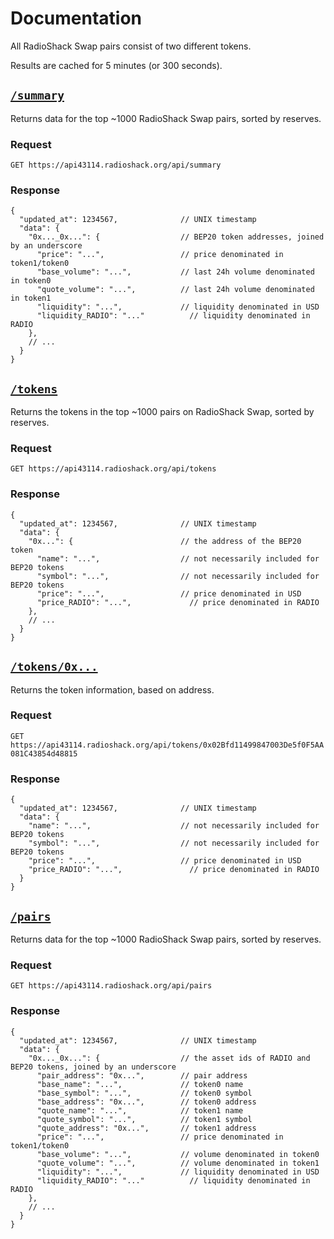 # Documentation

All RadioShack Swap pairs consist of two different tokens.

Results are cached for 5 minutes (or 300 seconds).

## [`/summary`](https://api43114.radioshack.org/api/summary)

Returns data for the top ~1000 RadioShack Swap pairs, sorted by reserves. 

### Request

`GET https://api43114.radioshack.org/api/summary`

### Response

```json5
{
  "updated_at": 1234567,              // UNIX timestamp
  "data": {
    "0x..._0x...": {                  // BEP20 token addresses, joined by an underscore
      "price": "...",                 // price denominated in token1/token0
      "base_volume": "...",           // last 24h volume denominated in token0
      "quote_volume": "...",          // last 24h volume denominated in token1
      "liquidity": "...",             // liquidity denominated in USD
      "liquidity_RADIO": "..."          // liquidity denominated in RADIO
    },
    // ...
  }
}
```

## [`/tokens`](https://api43114.radioshack.org/api/tokens)

Returns the tokens in the top ~1000 pairs on RadioShack Swap, sorted by reserves.

### Request

`GET https://api43114.radioshack.org/api/tokens`

### Response

```json5
{
  "updated_at": 1234567,              // UNIX timestamp
  "data": {
    "0x...": {                        // the address of the BEP20 token
      "name": "...",                  // not necessarily included for BEP20 tokens
      "symbol": "...",                // not necessarily included for BEP20 tokens
      "price": "...",                 // price denominated in USD
      "price_RADIO": "...",             // price denominated in RADIO
    },
    // ...
  }
}
```

## [`/tokens/0x...`](https://api43114.radioshack.org/api/tokens/0x02Bfd11499847003De5f0F5AA081C43854d48815)

Returns the token information, based on address.

### Request

`GET https://api43114.radioshack.org/api/tokens/0x02Bfd11499847003De5f0F5AA081C43854d48815`

### Response

```json5
{
  "updated_at": 1234567,              // UNIX timestamp
  "data": {
    "name": "...",                    // not necessarily included for BEP20 tokens
    "symbol": "...",                  // not necessarily included for BEP20 tokens
    "price": "...",                   // price denominated in USD
    "price_RADIO": "...",               // price denominated in RADIO
  }
}
```

## [`/pairs`](https://api43114.radioshack.org/api/pairs)

Returns data for the top ~1000 RadioShack Swap pairs, sorted by reserves.

### Request

`GET https://api43114.radioshack.org/api/pairs`

### Response

```json5
{
  "updated_at": 1234567,              // UNIX timestamp
  "data": {
    "0x..._0x...": {                  // the asset ids of RADIO and BEP20 tokens, joined by an underscore
      "pair_address": "0x...",        // pair address
      "base_name": "...",             // token0 name
      "base_symbol": "...",           // token0 symbol
      "base_address": "0x...",        // token0 address
      "quote_name": "...",            // token1 name
      "quote_symbol": "...",          // token1 symbol
      "quote_address": "0x...",       // token1 address
      "price": "...",                 // price denominated in token1/token0
      "base_volume": "...",           // volume denominated in token0
      "quote_volume": "...",          // volume denominated in token1
      "liquidity": "...",             // liquidity denominated in USD
      "liquidity_RADIO": "..."          // liquidity denominated in RADIO
    },
    // ...
  }
}
```
